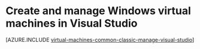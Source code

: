 <properties
   pageTitle="Create and manage Windows VMs in Visual Studio | Microsoft Azure"
   description="Learn to use Visual Studio to create and manage Azure VMs running Windows"
   services="visual-studio-online,virtual-machines-windows"
   documentationCenter="na"
   authors="TomArcher"
   manager="douge"
   editor="" />
<tags
	ms.service="virtual-machines-windows"
	ms.date="05/08/2016"
	wacn.date=""/>

# Create and manage Windows virtual machines in Visual Studio



[AZURE.INCLUDE [virtual-machines-common-classic-manage-visual-studio](../includes/virtual-machines-common-classic-manage-visual-studio.md)]
